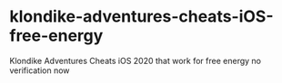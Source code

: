 # klondike-adventures-cheats-iOS-free-energy
Klondike Adventures Cheats iOS 2020 that work for free energy no verification now
